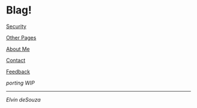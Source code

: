 # Blag!

[Security](src/security.md)

[Other Pages](src/pages.md)

[About Me](./src/about.html)

[Contact](src/contact.md)

[Feedback](src/feedback.md)

_porting WIP_

---

_Elvin deSouza_
